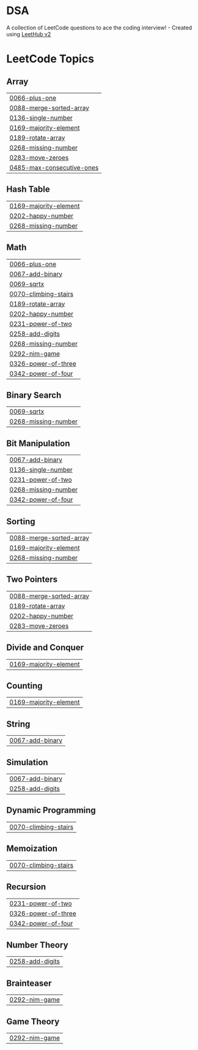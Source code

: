 # DSA
A collection of LeetCode questions to ace the coding interview! - Created using [LeetHub v2](https://github.com/arunbhardwaj/LeetHub-2.0)

<!---LeetCode Topics Start-->
# LeetCode Topics
## Array
|  |
| ------- |
| [0066-plus-one](https://github.com/SUMIT7288/DSA/tree/master/0066-plus-one) |
| [0088-merge-sorted-array](https://github.com/SUMIT7288/DSA/tree/master/0088-merge-sorted-array) |
| [0136-single-number](https://github.com/SUMIT7288/DSA/tree/master/0136-single-number) |
| [0169-majority-element](https://github.com/SUMIT7288/DSA/tree/master/0169-majority-element) |
| [0189-rotate-array](https://github.com/SUMIT7288/DSA/tree/master/0189-rotate-array) |
| [0268-missing-number](https://github.com/SUMIT7288/DSA/tree/master/0268-missing-number) |
| [0283-move-zeroes](https://github.com/SUMIT7288/DSA/tree/master/0283-move-zeroes) |
| [0485-max-consecutive-ones](https://github.com/SUMIT7288/DSA/tree/master/0485-max-consecutive-ones) |
## Hash Table
|  |
| ------- |
| [0169-majority-element](https://github.com/SUMIT7288/DSA/tree/master/0169-majority-element) |
| [0202-happy-number](https://github.com/SUMIT7288/DSA/tree/master/0202-happy-number) |
| [0268-missing-number](https://github.com/SUMIT7288/DSA/tree/master/0268-missing-number) |
## Math
|  |
| ------- |
| [0066-plus-one](https://github.com/SUMIT7288/DSA/tree/master/0066-plus-one) |
| [0067-add-binary](https://github.com/SUMIT7288/DSA/tree/master/0067-add-binary) |
| [0069-sqrtx](https://github.com/SUMIT7288/DSA/tree/master/0069-sqrtx) |
| [0070-climbing-stairs](https://github.com/SUMIT7288/DSA/tree/master/0070-climbing-stairs) |
| [0189-rotate-array](https://github.com/SUMIT7288/DSA/tree/master/0189-rotate-array) |
| [0202-happy-number](https://github.com/SUMIT7288/DSA/tree/master/0202-happy-number) |
| [0231-power-of-two](https://github.com/SUMIT7288/DSA/tree/master/0231-power-of-two) |
| [0258-add-digits](https://github.com/SUMIT7288/DSA/tree/master/0258-add-digits) |
| [0268-missing-number](https://github.com/SUMIT7288/DSA/tree/master/0268-missing-number) |
| [0292-nim-game](https://github.com/SUMIT7288/DSA/tree/master/0292-nim-game) |
| [0326-power-of-three](https://github.com/SUMIT7288/DSA/tree/master/0326-power-of-three) |
| [0342-power-of-four](https://github.com/SUMIT7288/DSA/tree/master/0342-power-of-four) |
## Binary Search
|  |
| ------- |
| [0069-sqrtx](https://github.com/SUMIT7288/DSA/tree/master/0069-sqrtx) |
| [0268-missing-number](https://github.com/SUMIT7288/DSA/tree/master/0268-missing-number) |
## Bit Manipulation
|  |
| ------- |
| [0067-add-binary](https://github.com/SUMIT7288/DSA/tree/master/0067-add-binary) |
| [0136-single-number](https://github.com/SUMIT7288/DSA/tree/master/0136-single-number) |
| [0231-power-of-two](https://github.com/SUMIT7288/DSA/tree/master/0231-power-of-two) |
| [0268-missing-number](https://github.com/SUMIT7288/DSA/tree/master/0268-missing-number) |
| [0342-power-of-four](https://github.com/SUMIT7288/DSA/tree/master/0342-power-of-four) |
## Sorting
|  |
| ------- |
| [0088-merge-sorted-array](https://github.com/SUMIT7288/DSA/tree/master/0088-merge-sorted-array) |
| [0169-majority-element](https://github.com/SUMIT7288/DSA/tree/master/0169-majority-element) |
| [0268-missing-number](https://github.com/SUMIT7288/DSA/tree/master/0268-missing-number) |
## Two Pointers
|  |
| ------- |
| [0088-merge-sorted-array](https://github.com/SUMIT7288/DSA/tree/master/0088-merge-sorted-array) |
| [0189-rotate-array](https://github.com/SUMIT7288/DSA/tree/master/0189-rotate-array) |
| [0202-happy-number](https://github.com/SUMIT7288/DSA/tree/master/0202-happy-number) |
| [0283-move-zeroes](https://github.com/SUMIT7288/DSA/tree/master/0283-move-zeroes) |
## Divide and Conquer
|  |
| ------- |
| [0169-majority-element](https://github.com/SUMIT7288/DSA/tree/master/0169-majority-element) |
## Counting
|  |
| ------- |
| [0169-majority-element](https://github.com/SUMIT7288/DSA/tree/master/0169-majority-element) |
## String
|  |
| ------- |
| [0067-add-binary](https://github.com/SUMIT7288/DSA/tree/master/0067-add-binary) |
## Simulation
|  |
| ------- |
| [0067-add-binary](https://github.com/SUMIT7288/DSA/tree/master/0067-add-binary) |
| [0258-add-digits](https://github.com/SUMIT7288/DSA/tree/master/0258-add-digits) |
## Dynamic Programming
|  |
| ------- |
| [0070-climbing-stairs](https://github.com/SUMIT7288/DSA/tree/master/0070-climbing-stairs) |
## Memoization
|  |
| ------- |
| [0070-climbing-stairs](https://github.com/SUMIT7288/DSA/tree/master/0070-climbing-stairs) |
## Recursion
|  |
| ------- |
| [0231-power-of-two](https://github.com/SUMIT7288/DSA/tree/master/0231-power-of-two) |
| [0326-power-of-three](https://github.com/SUMIT7288/DSA/tree/master/0326-power-of-three) |
| [0342-power-of-four](https://github.com/SUMIT7288/DSA/tree/master/0342-power-of-four) |
## Number Theory
|  |
| ------- |
| [0258-add-digits](https://github.com/SUMIT7288/DSA/tree/master/0258-add-digits) |
## Brainteaser
|  |
| ------- |
| [0292-nim-game](https://github.com/SUMIT7288/DSA/tree/master/0292-nim-game) |
## Game Theory
|  |
| ------- |
| [0292-nim-game](https://github.com/SUMIT7288/DSA/tree/master/0292-nim-game) |
<!---LeetCode Topics End-->